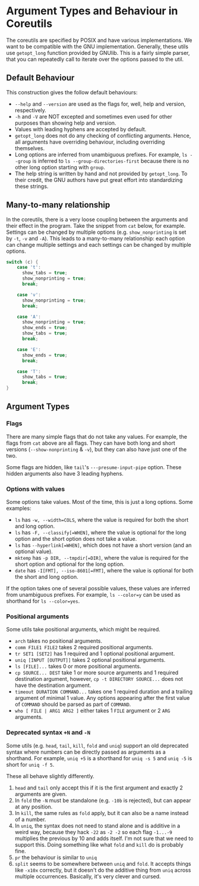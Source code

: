 # Argument Types and Behaviour in Coreutils

The coreutils are specified by POSIX and have various implementations. We want
to be compatible with the GNU implementation. Generally, these utils use
`getopt_long` function provided by GNUlib. This is a fairly simple parser, that
you can repeatedly call to iterate over the options passed to the util.

## Default Behaviour

This construction gives the follow default behaviours:

- `--help` and `--version` are used as the flags for, well, help and version,
  respectively.
- `-h` and `-V` are NOT excepted and sometimes even used for other purposes than
  showing help and version.
- Values with leading hyphens are accepted by default.
- `getopt_long` does not do any checking of conflicting arguments. Hence, all
  arguments have overriding behaviour, including overriding themselves.
- Long options are inferred from unambiguous prefixes. For example, `ls --group`
  is inferred to `ls --group-directories-first` because there is no other long
  option starting with `group`.
- The help string is written by hand and not provided by `getopt_long`. To their
  credit, the GNU authors have put great effort into standardizing these
  strings.

## Many-to-many relationship

In the coreutils, there is a very loose coupling between the arguments and their
effect in the program. Take the snippet from `cat` below, for example. Settings
can be changed by multiple options (e.g. `show_nonprinting` is set by `-t`, `-v`
and `-A`). This leads to a many-to-many relationship: each option can change
multiple settings and each settings can be changed by multiple options.

```C
switch (c) {
    case 't':
      show_tabs = true;
      show_nonprinting = true;
      break;

    case 'v':
      show_nonprinting = true;
      break;

    case 'A':
      show_nonprinting = true;
      show_ends = true;
      show_tabs = true;
      break;

    case 'E':
      show_ends = true;
      break;

    case 'T':
      show_tabs = true;
      break;
}
```

## Argument Types

### Flags

There are many simple flags that do not take any values. For example, the flags
from `cat` above are all flags. They can have both long and short versions
(`--show-nonprinting` & `-v`), but they can also have just one of the two.

Some flags are hidden, like `tail`'s `---presume-input-pipe` option. These
hidden arguments also have 3 leading hyphens.

### Options with values

Some options take values. Most of the time, this is just a long options. Some
examples:

- `ls` has `-w, --width=COLS`, where the value is required for both the short
  and long option.
- `ls` has `-F, --classify[=WHEN]`, where the value is optional for the long
  option and the short option does not take a value.
- `ls` has `--hyperlink[=WHEN]`, which does not have a short version (and an
  optional value).
- `mktemp` has `-p DIR, --tmpdir[=DIR]`, where the value is required for the
  short option and optional for the long option.
- `date` has `-I[FMT], --iso-8601[=FMT]`, where the value is optional for both
  the short and long option.

If the option takes one of several possible values, these values are inferred
from unambiguous prefixes. For example, `ls --color=y` can be used as shorthand
for `ls --color=yes`.

### Positional arguments

Some utils take positional arguments, which might be required.

- `arch` takes no positional arguments.
- `comm FILE1 FILE2` takes 2 required positional arguments.
- `tr SET1 [SET2]` has 1 required and 1 optional positional argument.
- `uniq [INPUT [OUTPUT]]` takes 2 optional positional arguments.
- `ls [FILE]...` takes 0 or more positional arguments.
- `cp SOURCE... DEST` take 1 or more source arguments and 1 required destination
  argument, however, `cp -t DIRECTORY SOURCE...` does not have the destination
  argument.
- `timeout DURATION COMMAND...` takes one 1 required duration and a trailing
  argument of minimal 1 value. Any options appearing after the first value of
  `COMMAND` should be parsed as part of `COMMAND`.
- `who [ FILE | ARG1 ARG2 ]` either takes 1 `FILE` argument or 2 `ARG`
  arguments.

### Deprecated syntax `+N` and `-N`

Some utils (e.g. `head`, `tail`, `kill`, `fold` and `uniq`) support an old deprecated syntax where numbers can be directly passed as arguments as a shorthand. For example, `uniq +5` is a shorthand for `uniq -s 5` and `uniq -5` is short for `uniq -f 5`.

These all behave slightly differently.
1. `head` and `tail` only accept this if it is the first argument and exactly 2 arguments are given.
2. In `fold` the `-N` must be standalone (e.g. `-10b` is rejected), but can appear at any position.
3. In `kill`, the same rules as `fold` apply, but it can also be a name instead of a number.
4. In `uniq`, the syntax does not need to stand alone and is additive in a weird way, because they hack `-22` as `-2 -2` so each flag `-1...-9` multiplies the previous by 10 and adds itself. I'm not sure that we need to support this. Doing something like what `fold` and `kill` do is probably fine.
5. `pr` the behaviour is similar to `uniq`
6. `split` seems to be somewhere between `uniq` and `fold`. It accepts things like `-x10x` correctly, but it doesn't do the additive thing from `uniq` across multiple occurrences. Basically, it's very clever and cursed.
